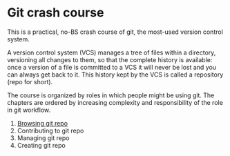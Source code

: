# Git crash course

This is a practical, no-BS crash course of git, the most-used version control system.

A version control system (VCS) manages a tree of files within a directory, versioning all changes to them,
so that the complete history is available:
once a version of a file is committed to a VCS it will never be lost and you can always get back to it.
This history kept by the VCS is called a repository (repo for short).

The course is organized by roles in which people might be using git.
The chapters are ordered by increasing complexity and responsibility of the role in git workflow.

1. [Browsing git repo](Browsing.md)
2. Contributing to git repo
3. Managing git repo
4. Creating git repo
